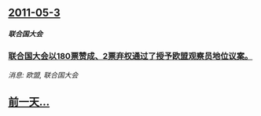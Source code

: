 ## [2011-05-3](/news/2011/05/3/index.md)

##### 联合国大会
### [联合国大会以180票赞成、2票弃权通过了授予欧盟观察员地位议案。](/news/2011/05/3/联合国大会以180票赞成-2票弃权通过了授予欧盟观察员地位议案.md)
_消息: 欧盟, 联合国大会_

## [前一天...](/news/2011/05/2/index.md)

